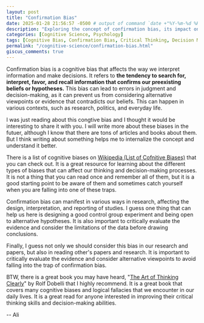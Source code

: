 ```yaml
---
layout: post
title: "Confirmation Bias"
date: 2025-01-28 21:56:57 -0500 # output of command `date +"%Y-%m-%d %H:%M:%S %z"`
description: "Exploring the concept of confirmation bias, its impact on decision-making, and strategies to mitigate its effects in research and everyday life."
categories: [Cognitive Science, Psychology]
tags: [Cognitive Bias, Confirmation Bias, Critical Thinking, Decision Making]
permalink: "/cognitive-science/confirmation-bias.html"
giscus_comments: true
---
```


Confirmation bias is a cognitive bias that affects the way we interpret information and make decisions. It refers to **the tendency to search for, interpret, favor, and recall information that confirms our preexisting beliefs or hypotheses.** This bias can lead to errors in judgment and decision-making, as it can prevent us from considering alternative viewpoints or evidence that contradicts our beliefs. This can happen in various contexts, such as research, politics, and everyday life.

I was just reading about this congtive bias and I thought it would be interesting to share it with you. I will write more about these biases in the futuer, although I know that there are tons of articles and books about them. But I think writing about something helps me to internalize the concept and understand it better.

There is a list of cognitive biases on [Wikipedia (List of Cofnitive Biases)](https://en.wikipedia.org/wiki/List_of_cognitive_biases) that you can check out. It is a great resource for learning about the different types of biases that can affect our thinking and decision-making processes. It is not a thing that you can read once and remember all of them, but it is a good starting point to be aware of them and sometimes catch yourself when you are falling into one of these traps.

Confirmation bias can manifest in various ways in research, affecting the design, interpretation, and reporting of studies. I guess one thing that can help us here is designing a good control group experiment and being open to alternative hypotheses. It is also important to critically evaluate the evidence and consider the limitations of the data before drawing conclusions.

Finally, I guess not only we should consider this bias in our research and papers, but also in reading other's papers and research. It is important to critically evaluate the evidence and consider alternative viewpoints to avoid falling into the trap of confirmation bias.

BTW, there is a great book you may have heard, "[The Art of Thinking Clearly](https://www.google.com/search?q=the+art+of+thinking+clearly)" by Rolf Dobelli that I highly recommend. It is a great book that covers many cognitive biases and logical fallacies that we encounter in our daily lives. It is a great read for anyone interested in improving their critical thinking skills and decision-making abilities.

-- Ali

